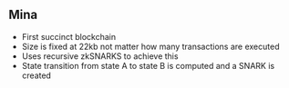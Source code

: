## Mina
- First succinct blockchain
- Size is fixed at 22kb not matter how many transactions are executed
- Uses recursive zkSNARKS to achieve this
- State transition from state A to state B is computed and a SNARK is created


